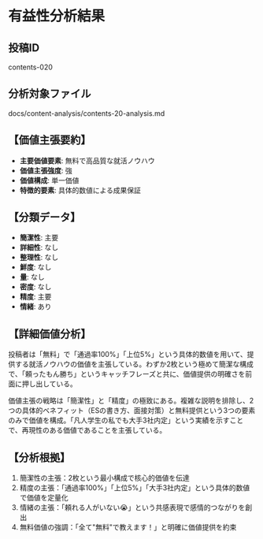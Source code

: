 # 有益性分析結果

## 投稿ID
contents-020

## 分析対象ファイル
docs/content-analysis/contents-20-analysis.md

## 【価値主張要約】
- **主要価値要素**: 無料で高品質な就活ノウハウ
- **価値主張強度**: 強
- **価値構成**: 単一価値
- **特徴的要素**: 具体的数値による成果保証

## 【分類データ】
- **簡潔性**: 主要
- **詳細性**: なし
- **整理性**: なし
- **鮮度**: なし
- **量**: なし
- **密度**: なし
- **精度**: 主要
- **情緒**: あり

## 【詳細価値分析】
投稿者は「無料」で「通過率100%」「上位5%」という具体的数値を用いて、提供する就活ノウハウの価値を主張している。わずか2枚という極めて簡潔な構成で、「頼ったもん勝ち」というキャッチフレーズと共に、価値提供の明確さを前面に押し出している。

価値主張の戦略は「簡潔性」と「精度」の極致にある。複雑な説明を排除し、2つの具体的ベネフィット（ESの書き方、面接対策）と無料提供という3つの要素のみで価値を構成。「凡人学生の私でも大手3社内定」という実績を示すことで、再現性のある価値であることを主張している。

## 【分析根拠】
1. 簡潔性の主張：2枚という最小構成で核心的価値を伝達
2. 精度の主張：「通過率100%」「上位5%」「大手3社内定」という具体的数値で価値を定量化
3. 情緒の主張：「頼れる人がいない😭」という共感表現で感情的つながりを創出
4. 無料価値の強調：「全て"無料"で教えます！」と明確に価値提供を約束